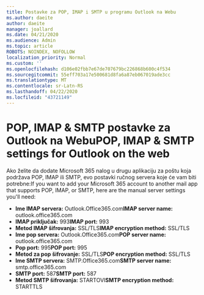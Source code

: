 ```yaml
---
title: Postavke za POP, IMAP i SMTP u programu Outlook na Webu
ms.author: daeite
author: daeite
manager: joallard
ms.date: 04/21/2020
ms.audience: Admin
ms.topic: article
ROBOTS: NOINDEX, NOFOLLOW
localization_priority: Normal
ms.custom: ''
ms.openlocfilehash: d106e02fbb7e67de707679bc226868b600c4f534
ms.sourcegitcommit: 55eff703a17e500681d8fa6a87eb067019ade3cc
ms.translationtype: MT
ms.contentlocale: sr-Latn-RS
ms.lasthandoff: 04/22/2020
ms.locfileid: "43721149"
---
```

# <a name="pop-imap--smtp-settings-for-outlook-on-the-web"></a><span data-ttu-id="05934-102">POP, IMAP & SMTP postavke za Outlook na Webu</span><span class="sxs-lookup"><span data-stu-id="05934-102">POP, IMAP & SMTP settings for Outlook on the web</span></span>

<span data-ttu-id="05934-103">Ako želite da dodate Microsoft 365 nalog u drugu aplikaciju za poštu koja podržava POP, IMAP ili SMTP, evo postavki ručnog servera koje će vam biti potrebne:</span><span class="sxs-lookup"><span data-stu-id="05934-103">If you want to add your Microsoft 365 account to another mail app that supports POP, IMAP, or SMTP, here are the manual server settings you'll need:</span></span>
  
- <span data-ttu-id="05934-104">**Ime IMAP servera:** Outlook.Office365.com</span><span class="sxs-lookup"><span data-stu-id="05934-104">**IMAP server name:** outlook.office365.com</span></span>
- <span data-ttu-id="05934-105">**IMAP priključak:** 993</span><span class="sxs-lookup"><span data-stu-id="05934-105">**IMAP port:** 993</span></span>
- <span data-ttu-id="05934-106">**Metod IMAP šifrovanja:** SSL/TLS</span><span class="sxs-lookup"><span data-stu-id="05934-106">**IMAP encryption method:** SSL/TLS</span></span>
- <span data-ttu-id="05934-107">**Ime pop servera:** Outlook.Office365.com</span><span class="sxs-lookup"><span data-stu-id="05934-107">**POP server name:** outlook.office365.com</span></span>  
- <span data-ttu-id="05934-108">**Pop port:** 995</span><span class="sxs-lookup"><span data-stu-id="05934-108">**POP port:** 995</span></span>  
- <span data-ttu-id="05934-109">**Metod za pop šifrovanje:** SSL/TLS</span><span class="sxs-lookup"><span data-stu-id="05934-109">**POP encryption method:** SSL/TLS</span></span>  
- <span data-ttu-id="05934-110">**Ime SMTP servera:** SMTP.Office365.com</span><span class="sxs-lookup"><span data-stu-id="05934-110">**SMTP server name:** smtp.office365.com</span></span>
- <span data-ttu-id="05934-111">**SMTP port:** 587</span><span class="sxs-lookup"><span data-stu-id="05934-111">**SMTP port:** 587</span></span>
- <span data-ttu-id="05934-112">**Metod SMTP šifrovanja:** STARTOVI</span><span class="sxs-lookup"><span data-stu-id="05934-112">**SMTP encryption method:** STARTTLS</span></span>